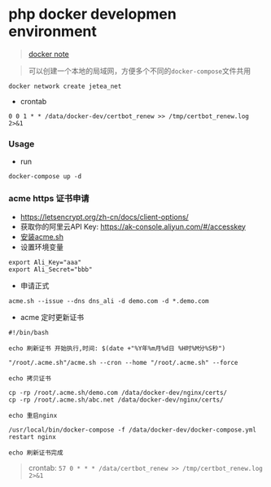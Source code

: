 # php docker developmen environment

> [docker note](https://gist.github.com/sh7ning/6ade02eeb0cd719f90ae09499c8263e7)

> 可以创建一个本地的局域网，方便多个不同的`docker-compose`文件共用

```
docker network create jetea_net
```

* crontab

```
0 0 1 * * /data/docker-dev/certbot_renew >> /tmp/certbot_renew.log 2>&1
```

###  Usage

* run

```
docker-compose up -d
```

### acme https 证书申请
* <https://letsencrypt.org/zh-cn/docs/client-options/>
* 获取你的阿里云API Key: <https://ak-console.aliyun.com/#/accesskey>
* [安装acme.sh](https://github.com/acmesh-official/acme.sh/wiki/%E8%AF%B4%E6%98%8E)
* 设置环境变量
```
export Ali_Key="aaa"
export Ali_Secret="bbb"
```
* 申请正式
```
acme.sh --issue --dns dns_ali -d demo.com -d *.demo.com
```

* acme 定时更新证书
```
#!/bin/bash

echo 刷新证书 开始执行,时间: $(date +"%Y年%m月%d日 %H时%M分%S秒")

"/root/.acme.sh"/acme.sh --cron --home "/root/.acme.sh" --force 

echo 拷贝证书

cp -rp /root/.acme.sh/demo.com /data/docker-dev/nginx/certs/
cp -rp /root/.acme.sh/abc.net /data/docker-dev/nginx/certs/

echo 重启nginx

/usr/local/bin/docker-compose -f /data/docker-dev/docker-compose.yml restart nginx

echo 刷新证书完成
```

> crontab: `57 0 * * * /data/certbot_renew >> /tmp/certbot_renew.log 2>&1`
